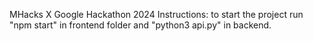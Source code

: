 MHacks X Google Hackathon 2024
Instructions: to start the project run "npm start" in frontend folder and "python3 api.py" in backend.